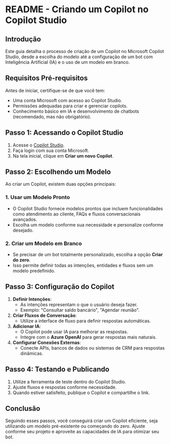 # README - Criando um Copilot no Copilot Studio

## Introdução
Este guia detalha o processo de criação de um Copilot no Microsoft Copilot Studio, desde a escolha do modelo até a configuração de um bot com Inteligência Artificial (IA) e o uso de um modelo em branco.

## Requisitos Pré-requisitos
Antes de iniciar, certifique-se de que você tem:
- Uma conta Microsoft com acesso ao Copilot Studio.
- Permissões adequadas para criar e gerenciar copilots.
- Conhecimento básico em IA e desenvolvimento de chatbots (recomendado, mas não obrigatório).

## Passo 1: Acessando o Copilot Studio
1. Acesse o [Copilot Studio](https://copilotstudio.microsoft.com/).
2. Faça login com sua conta Microsoft.
3. Na tela inicial, clique em **Criar um novo Copilot**.

## Passo 2: Escolhendo um Modelo
Ao criar um Copilot, existem duas opções principais:

### 1. Usar um Modelo Pronto
- O Copilot Studio fornece modelos prontos que incluem funcionalidades como atendimento ao cliente, FAQs e fluxos conversacionais avançados.
- Escolha um modelo conforme sua necessidade e personalize conforme desejado.

### 2. Criar um Modelo em Branco
- Se precisar de um bot totalmente personalizado, escolha a opção **Criar do zero**.
- Isso permite definir todas as intenções, entidades e fluxos sem um modelo predefinido.

## Passo 3: Configuração do Copilot
1. **Definir Intenções**:
   - As intenções representam o que o usuário deseja fazer.
   - Exemplo: "Consultar saldo bancário", "Agendar reunião".
2. **Criar Fluxos de Conversação**:
   - Utilize a interface de fluxo para definir respostas automáticas.
3. **Adicionar IA**:
   - O Copilot pode usar IA para melhorar as respostas.
   - Integre com o **Azure OpenAI** para gerar respostas mais naturais.
4. **Configurar Conexões Externas**:
   - Conecte APIs, bancos de dados ou sistemas de CRM para respostas dinâmicas.

## Passo 4: Testando e Publicando
1. Utilize a ferramenta de teste dentro do Copilot Studio.
2. Ajuste fluxos e respostas conforme necessidade.
3. Quando estiver satisfeito, publique o Copilot e compartilhe o link.

## Conclusão
Seguindo esses passos, você conseguirá criar um Copilot eficiente, seja utilizando um modelo pré-existente ou começando do zero. Ajuste conforme seu projeto e aproveite as capacidades de IA para otimizar seu bot.

